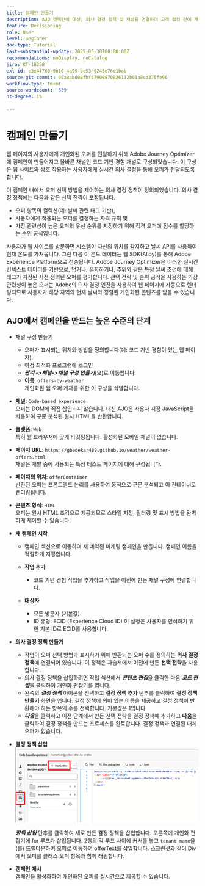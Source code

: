 ```yaml
---
title: 캠페인 만들기
description: AJO 캠페인이 대상, 의사 결정 정책 및 채널을 연결하여 고객 접점 간에 개인화된 오퍼를 적시에 전달하는 방법을 알아봅니다.
feature: Decisioning
role: User
level: Beginner
doc-type: Tutorial
last-substantial-update: 2025-05-30T00:00:00Z
recommendations: noDisplay, noCatalog
jira: KT-18258
exl-id: c3e4f760-9b10-4a99-bc53-9245e76c1bab
source-git-commit: 95a8abd08fbf57900870826112b01a8cd375fe96
workflow-type: tm+mt
source-wordcount: '639'
ht-degree: 1%

---
```


# 캠페인 만들기

웹 페이지의 사용자에게 개인화된 오퍼를 전달하기 위해 Adobe Journey Optimizer에 캠페인이 만들어지고 올바른 채널인 코드 기반 경험 채널로 구성되었습니다. 이 구성은 웹 사이트와 상호 작용하는 사용자에게 실시간 의사 결정을 통해 오퍼가 전달되도록 합니다.

이 캠페인 내에서 오퍼 선택 방법을 제어하는 의사 결정 정책이 정의되었습니다. 의사 결정 정책에는 다음과 같은 선택 전략이 포함됩니다.

- 오퍼 항목의 컬렉션(예: 날씨 관련 태그 기반),
- 사용자에게 적용되는 오퍼를 결정하는 자격 규칙 및
- 가장 관련성이 높은 오퍼의 우선 순위를 지정하기 위해 적격 오퍼에 점수를 할당하는 순위 공식입니다.

사용자가 웹 사이트를 방문하면 시스템이 자신의 위치를 감지하고 날씨 API를 사용하여 현재 온도를 가져옵니다. 그런 다음 이 온도 데이터는 웹 SDK(Alloy)를 통해 Adobe Experience Platform으로 전송됩니다. Adobe Journey Optimizer은 이러한 실시간 컨텍스트 데이터를 기반으로, 덥거나, 온화하거나, 추위와 같은 특정 날씨 조건에 대해 태그가 지정된 사전 정의된 오퍼를 평가합니다. 선택 전략 및 순위 공식을 사용하는 가장 관련성이 높은 오퍼는 Adobe의 의사 결정 엔진을 사용하여 웹 페이지에 자동으로 렌더링되므로 사용자가 해당 지역의 현재 날씨와 정렬된 개인화된 콘텐츠를 받을 수 있습니다.


## AJO에서 캠페인을 만드는 높은 수준의 단계

- 채널 구성 만들기
   - 오퍼가 표시되는 위치와 방법을 정의합니다(예: 코드 기반 경험이 있는 웹 페이지).
   - 여정 최적화 프로그램에 로그인
   - _&#x200B;**관리 ->채널->채널 구성 만들기**&#x200B;_(으)로 이동합니다.
   - **이름**: `offers-by-weather`\
     개인화된 웹 오퍼 게재를 위한 이 구성을 식별합니다.
- **채널**:
  `Code-based experience`\
  오퍼는 DOM에 직접 삽입되지 않습니다. 대신 AJO은 사용자 지정 JavaScript을 사용하여 구문 분석된 원시 HTML을 반환합니다.
- **플랫폼**: `Web`\
  특히 웹 브라우저에 맞게 타깃팅됩니다. 활성화된 모바일 채널이 없습니다.

- **페이지 URL**: `https://gbedekar489.github.io/weather/weather-offers.html`\
  채널은 개발 중에 사용되는 특정 테스트 페이지에 대해 구성됩니다.
- **페이지의 위치**: `offerContainer`\
  반환된 오퍼는 프론트엔드 논리를 사용하여 동적으로 구문 분석되고 이 컨테이너로 렌더링됩니다.

- **콘텐츠 형식**: `HTML`\
  오퍼는 원시 HTML 조각으로 제공되므로 스타일 지정, 필터링 및 표시 방법을 완벽하게 제어할 수 있습니다.


- **새 캠페인 시작**
   - 캠페인 섹션으로 이동하여 새 예약된 마케팅 캠페인을 만듭니다. 캠페인 이름을 적절하게 지정합니다.
   - **작업 추가**
      - 코드 기반 경험 작업을 추가하고 작업을 이전에 만든 채널 구성에 연결합니다.



   - **대상자**
      - 모든 방문자 (기본값).
      - ID 유형: ECID (Experience Cloud ID)
이 설정은 사용자를 인식하기 위한 기본 ID로 ECID를 사용합니다.


- **의사 결정 정책 만들기**
   - 작업이 오퍼 선택 방법과 표시하기 위해 반환되는 오퍼 수를 정의하는 **의사 결정 정책**&#x200B;에 연결되어 있습니다. 이 정책은 자습서에서 이전에 만든 **선택 전략**&#x200B;을 사용합니다.
   - 의사 결정 정책을 삽입하려면 작업 섹션에서 **_콘텐츠 편집_**&#x200B;을 클릭한 다음 **_코드 편집_**&#x200B;을 클릭하여 개인화 편집기를 엽니다.
   - 왼쪽의 _&#x200B;**결정 정책**&#x200B;_ 아이콘을 선택하고 **결정 정책 추가** 단추를 클릭하여 **결정 정책 만들기** 화면을 엽니다. 결정 정책에 의미 있는 이름을 제공하고 결정 정책이 반환해야 하는 항목의 수를 선택합니다. 기본값은 1입니다.
   - **_다음_**&#x200B;을 클릭하고 이전 단계에서 만든 선택 전략을 결정 정책에 추가하고 **다음**&#x200B;을 클릭하여 결정 정책을 만드는 프로세스를 완료합니다. 결정 정책과 연결된 대체 오퍼가 없습니다.



- **결정 정책 삽입**
  ![개인화 편집기](assets/personalization-editor.png)

  _&#x200B;**정책 삽입**&#x200B;_ 단추를 클릭하여 새로 만든 결정 정책을 삽입합니다. 오른쪽에 개인화 편집기에 for 루프가 삽입됩니다.
2행의 각 루프 사이에 커서를 놓고 `tenant name`을(를) 드릴다운하여 오퍼로 이동하여 offerText를 삽입합니다. 스크린샷과 같이 Div에서 오퍼를 클래스 오퍼 항목과 함께 래핑합니다.



- **캠페인 게시**\
  캠페인을 활성화하여 개인화된 오퍼를 실시간으로 제공할 수 있습니다.
